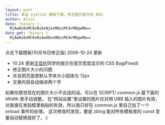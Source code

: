 ```yaml
---
layout: post
title: 本站 ejeliot 模板下载，修正图片超大的 BUG
author: Alvin
date: !binary |-
  MjAwNi0xMC0xNiAxNjoxMDozMCArMDgwMA==
date_gmt: !binary |-
  MjAwNi0xMC0xNiAwODoxMDozMCArMDgwMA==
---
```

点击下载模板(10月16日修正版)
2006-10-24 更新
<ul>
<li>10.24 感谢<a href="http://www.gallonwang.com">王佳伦</a>同学的提示在首页宽度显示的 CSS Bug(Fixed)</li>
<li>修正图片大小的问题</li>
<li>并且把页面里默认字体大小固体为 12px</li>
<li>文章内容自动缩进两个字</li></ul>
如果你感觉现在的图片大小不合适的话，可以在 SCRIPT/ common.js 最下面的 iWidth 里手动调整。
在“网站设置”里设置的图片仅对用 UBB 插入的图片有效，对直接在发贴框里粘贴的失效，所以我只好在 common.js 里自己加了一个 onload 事件的处理。
这次修改时发现，要是 zblog 能对所有模板里的 const 变量自动替换就好了。:)
